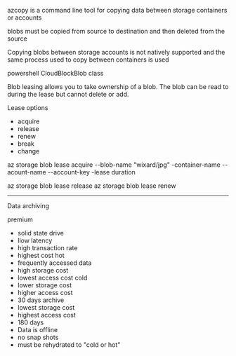 azcopy is a command line tool for copying data between storage containers or accounts

blobs must be copied from source to destination and then deleted from the source

Copying blobs between storage accounts is not natively supported and the same process used to copy between containers is used

powershell CloudBlockBlob class

Blob leasing allows you to take ownership of a blob. The blob can be read to during the lease but cannot delete or add.

Lease options
- acquire
- release
- renew
- break
- change

az storage  blob lease acquire --blob-name "wixard/jpg" -container-name --acount-name --account-key -lease duration

az storage blob lease release
az storage blob lease renew

----------------------------------------------------------------------

Data archiving

premium
- solid state drive 
- llow latency
- high transaction rate
- highest cost
hot
- frequently accessed data
- high storage cost
- lowest access cost
cold
- lower storage cost
- higher access cost
- 30 days
archive
- lowest storage cost
- highest access cost
- 180 days
- Data is offline
- no snap shots
- must be rehydrated to "cold or hot"

